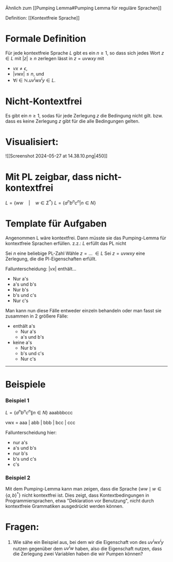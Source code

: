 Ähnlich zum [[Pumping Lemma#Pumping Lemma für reguläre Sprachen]]

Definition: [[Kontextfreie Sprache]]

# Formale Definition
Für jede kontextfreie Sprache $L$ gibt es ein $n \geq 1$, so dass sich jedes Wort $z \in L$ mit $|z| \geq n$ zerlegen lässt in
	$z=u v w x y$
mit
- $v x \neq \epsilon$,
- $|v w x| \leq n$, und
- $\forall i \in \mathbb{N} . u v^i w x^i y \in L$.


# Nicht-Kontextfrei
Es gibt ein $n \geq 1$, sodas für jede Zerlegung $z$ die Bedingung nicht gilt.
	bzw. dass es keine Zerlegung $z$ gibt für die alle Bedingungen gelten.


# Visualisiert:
![[Screenshot 2024-05-27 at 14.38.10.png|450]]

# Mit PL zeigbar, dass nicht-kontextfrei
$L=\{ww\quad|\quad w\in\Sigma^{*}\}$
$L=\{a^nb^nc^n|n\in N\}$


# Template für Aufgaben
Angenommen L wäre kontextfrei. Dann müsste sie das Pumping-Lemma für kontextfreie Sprachen erfüllen.
z.z.: $L$ erfüllt das PL nicht

Sei $n$ eine beliebige PL-Zahl
Wähle $z= ...$ $\in L$ 
Sei $z=uvwxy$ eine Zerlegung, die die Pl-Eigenschaften erfüllt.

Fallunterscheidung:
$|vx|$ enthält...
- Nur a's
- a's und b's
- Nur b's
- b's und c's
- Nur c's

Man kann nun diese Fälle entweder einzeln behandeln oder man fasst sie zusammen in 2 größere Fälle:
- enthält a's
	- Nur a's
	- a's und b's
- keine a's
	- Nur b's
	- b's und c's
	- Nur c's

 
______
# Beispiele
### Beispiel 1
$L=\{a^nb^nc^n\|n\in N\}$
aaabbbccc

vwx = aaa | abb | bbb | bcc | ccc

Fallunterscheidung hier:
- nur a's
- a's und b's
- nur b's
- b's und c's
- c's

### Beispiel 2
Mit dem Pumping-Lemma kann man zeigen, dass die Sprache $\left\{w w \mid w \in\{a, b\}^*\right\}$ nicht kontextfrei ist.
Dies zeigt, dass Kontextbedingungen in Programmiersprachen, etwa "Deklaration vor Benutzung", nicht durch kontextfreie Grammatiken ausgedrückt werden können.



# Fragen:
1. Wie sähe ein Beispiel aus, bei dem wir die Eigenschaft von des $uv^iwx^iy$ nutzen gegenüber dem $uv^iw$ haben, also die Eigenschaft nutzen, dass die Zerlegung zwei Variablen haben die wir Pumpen können?
